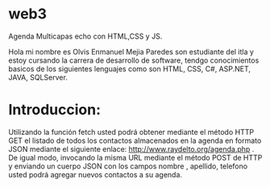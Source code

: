 # web3
Agenda Multicapas echo con  HTML,CSS y JS.

Hola mi nombre es  Olvis Enmanuel Mejia Paredes  son estudiante del  itla  y estoy cursando la carrera de desarrollo de software, tendgo conocimientos basicos de los siguientes lenguajes como son HTML, CSS, C#, ASP.NET, JAVA, SQLServer.

# Introduccion:

Utilizando la función fetch usted podrá obtener mediante el método HTTP GET el
listado de todos los contactos almacenados en la agenda en formato JSON mediante
el siguiente enlace: http://www.raydelto.org/agenda.php . De igual modo,
invocando la misma URL mediante el método POST de HTTP y enviando un cuerpo
JSON con los campos nombre , apellido, telefono usted podrá agregar nuevos
contactos a su agenda.
